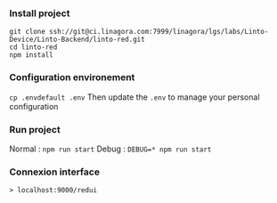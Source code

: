 ### Install project
```
git clone ssh://git@ci.linagora.com:7999/linagora/lgs/labs/Linto-Device/Linto-Backend/linto-red.git
cd linto-red
npm install
```

### Configuration environement
`cp .envdefault .env`
Then update the `.env` to manage your personal configuration

### Run project
Normal : `npm run start`
Debug : `DEBUG=* npm run start`


### Connexion interface
```
> localhost:9000/redui
```
